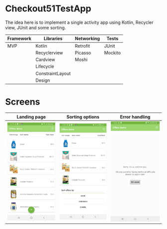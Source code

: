 # Checkout51TestApp
The idea here is to implement a single activity app using Kotlin, Recycler view, JUnit and some sorting.

| Framework     | Libraries     | Networking    | Tests         |
| ------------- | ------------- | ------------- | ------------- |
|     MVP       | Kotlin        | Retrofit      | JUnit         |
|               | Recyclerview  | Picasso       | Mockito       |
|               | Cardview      | Moshi         |               |
|               | Lifecycle     |               |               |
|               | ConstraintLayout|             |               |
|               | Design        |               |               |


# Screens

 Landing page              |  Sorting options          |  Error handling
:-------------------------:|:-------------------------:|:-------------------------:
![](https://raw.githubusercontent.com/hareshsandeep/Checkout51TestApp/master/Screenshot_20200320-181923_Offers%20demo.jpg)   |  ![](https://raw.githubusercontent.com/hareshsandeep/Checkout51TestApp/master/Screenshot_20200320-181937_Offers%20demo.jpg)|  ![](https://raw.githubusercontent.com/hareshsandeep/Checkout51TestApp/master/Screen_Recording_20200320-182346.gif)


